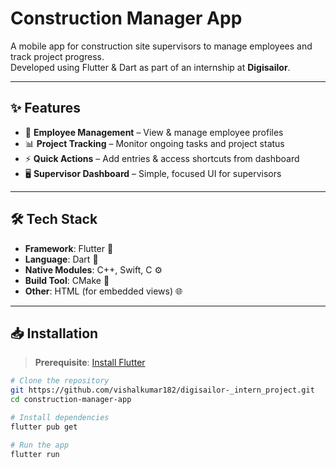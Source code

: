# Construction Manager App

A mobile app for construction site supervisors to manage employees and track project progress.  
Developed using Flutter & Dart as part of an internship at **Digisailor**.

---

## ✨ Features

- 👷 **Employee Management** – View & manage employee profiles
- 📊 **Project Tracking** – Monitor ongoing tasks and project status
- ⚡ **Quick Actions** – Add entries & access shortcuts from dashboard
- 🖥️ **Supervisor Dashboard** – Simple, focused UI for supervisors

---

## 🛠️ Tech Stack

- **Framework**: Flutter 🧩
- **Language**: Dart 🎯
- **Native Modules**: C++, Swift, C ⚙️
- **Build Tool**: CMake 🔨
- **Other**: HTML (for embedded views) 🌐

---

## 📥 Installation

> **Prerequisite**: [Install Flutter](https://docs.flutter.dev/get-started/install)

```bash
# Clone the repository
git https://github.com/vishalkumar182/digisailor-_intern_project.git
cd construction-manager-app

# Install dependencies
flutter pub get

# Run the app
flutter run


```
